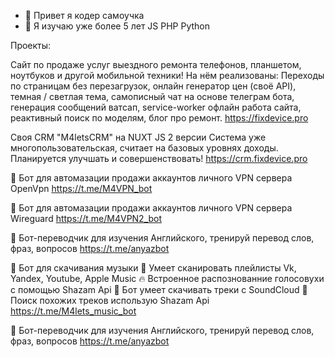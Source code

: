 - 👋 Привет я кодер самоучка
- 👀 Я изучаю уже более 5 лет JS PHP Python 

Проекты: 

Сайт по продаже услуг выездного ремонта телефонов, планшетом, ноутбуков и другой мобильной техники!
На нём реализованы: Переходы по страницам без перезагрузок, онлайн генератор цен (своё API), темная / светлая тема, самописный чат на основе телеграм бота, 
генерация сообщений ватсап, service-worker офлайн работа сайта, реактивный поиск по моделям, блог про ремонт.
https://fixdevice.pro



Своя CRM "M4letsCRM" на NUXT JS 2 версии
Система уже многопользовательская, считает на базовых уровнях доходы. Планируется улучшать и совершенствовать! 
https://crm.fixdevice.pro


🤖 Бот для автомазации продажи аккаунтов личного VPN сервера OpenVpn
https://t.me/M4VPN_bot


🤖 Бот для автомазации продажи аккаунтов личного VPN сервера Wireguard
https://t.me/M4VPN2_bot


🤖 Бот-переводчик для изучения Английского, тренируй перевод слов, фраз, вопросов
https://t.me/anyazbot


🤖 Бот для скачивания музыки
💪 Умеет сканировать плейлисты Vk, Yandex, Youtube, Apple Music 
🔥 Встроенное распознованние голосовухи с помощью Shazam Api
🚀 Бот умеет скачивать треки с SoundCloud
🤖 Поиск похожих треков использую Shazam Api
https://t.me/M4lets_music_bot 


🤖 Бот-переводчик для изучения Английского, тренируй перевод слов, фраз, вопросов
https://t.me/anyazbot

